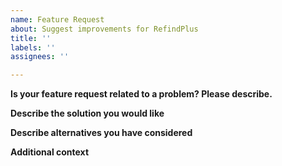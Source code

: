```yaml
---
name: Feature Request
about: Suggest improvements for RefindPlus
title: ''
labels: ''
assignees: ''

---
```


**Is your feature request related to a problem? Please describe.**
<!--
A clear and concise description of the problem is.
ENTER AFTER THE ARROW BELOW
-->


**Describe the solution you would like**
<!--
A clear and concise description of what you want to happen.
ENTER AFTER THE ARROW BELOW
-->


**Describe alternatives you have considered**
<!--
A clear and concise description of any alternative solutions or features you have considered.
ENTER AFTER THE ARROW BELOW
-->


**Additional context**
<!--
Add any other context such as screenshots or links about the feature request here.
ENTER AFTER THE ARROW BELOW
-->
